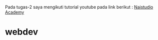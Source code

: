 Pada tugas-2 saya mengikuti tutorial youtube pada link berikut :
[Naistudio Academy](https://www.youtube.com/watch?v=zic_6YStHzY)
# webdev